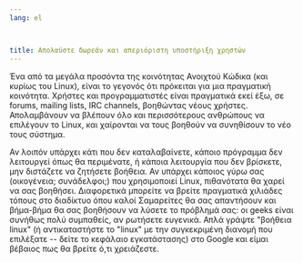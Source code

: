 ```yaml
---
lang: el



title: Απολαύστε δωρεάν και απεριόριστη υποστήριξη χρηστών
---
```


Ένα από τα μεγάλα προσόντα της κοινότητας Ανοιχτού Κώδικα (και κυρίως 
του Linux), είναι το γεγονός ότι πρόκειται για μια πραγματική κοινότητα.
Χρήστες και προγραμματιστές είναι πραγματικά εκεί έξω, σε forums, mailing 
lists, IRC channels, βοηθώντας νέους χρήστες. Απολαμβάνουν να βλέπουν όλο
και περισσότερους ανθρώπους να επιλέγουν το Linux, και χαίρονται να τους
βοηθούν να συνηθίσουν το νέο τους σύστημα.

Αν λοιπόν υπάρχει κάτι που δεν καταλαβαίνετε, κάποιο πρόγραμμα δεν
λειτουργεί όπως θα περιμένατε, ή κάποια λειτουργία που δεν βρίσκετε, 
μην διστάζετε να ζητήσετε βοήθεια. Αν υπάρχει κάποιος γύρω σας (οικογένεια; 
συνάδελφοι;) που χρησιμοποιεί Linux, πιθανότατα θα χαρεί να σας βοηθήσει.
Διαφορετικά μπορείτε να βρείτε πραγματικά χιλιάδες τόπους στο διαδίκτυο
όπου καλοί Σαμαρείτες θα σας απαντήσουν και βήμα-βήμα θα σας βοηθήσουν να 
λύσετε το πρόβλημά σας: οι geeks είναι συνήθως πολύ συμπαθείς, αν ρωτήσετε
ευγενικά. Απλά γράψτε "βοήθεια linux" (ή αντικαταστήστε το "linux" με την
συγκεκριμένη διανομή που επιλέξατε -- δείτε το κεφάλαιο εγκατάστασης)
στο Google και είμαι βέβαιος πως θα βρείτε ό,τι χρειάζεστε.




